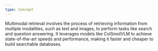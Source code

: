 ```yaml
---
type: Concept
---
```


Multimodal retrieval involves the process of retrieving information from multiple modalities, such as text and images, to perform tasks like search and question answering. It leverages models like ColSmolVLM to achieve state-of-the-art speeds and performance, making it faster and cheaper to build searchable databases.